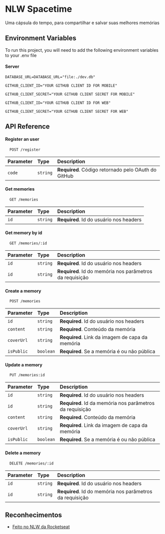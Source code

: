 
# NLW Spacetime

Uma cápsula do tempo, para compartilhar e salvar suas melhores memórias


## Environment Variables

To run this project, you will need to add the following environment variables to your .env file

#### Server
`DATABASE_URL=DATABASE_URL="file:./dev.db"`

`GITHUB_CLIENT_ID="YOUR GITHUB CLIENT ID FOR MOBILE"`

`GITHUB_CLIENT_SECRET="YOUR GITHUB CLIENT SECRET FOR MOBILE"`

`GITHUB_CLIENT_ID="YOUR GITHUB CLIENT ID FOR WEB"`

`GITHUB_CLIENT_SECRET="YOUR GITHUB CLIENT SECRET FOR WEB"`


## API Reference

#### Register an user

```http
  POST /register
```

| Parameter | Type     | Description                |
| :-------- | :------- | :------------------------- |
| `code` | `string` | **Required**. Código retornado pelo OAuth do GitHub |

#### Get memories

```http
  GET /memories
```

| Parameter | Type     | Description                       |
| :-------- | :------- | :-------------------------------- |
| `id`      | `string` | **Required**. Id do usuário nos headers |

#### Get memory by id

```http
  GET /memories/:id
```

| Parameter | Type     | Description                       |
| :-------- | :------- | :-------------------------------- |
| `id`      | `string` | **Required**. Id do usuário nos headers |
| `id`      | `string` | **Required**. Id do memória nos parâmetros da requisição |

#### Create a memory

```http
  POST /memories
```

| Parameter | Type     | Description                       |
| :-------- | :------- | :-------------------------------- |
| `id`      | `string` | **Required**. Id do usuário nos headers |
| `content`      | `string` | **Required**. Conteúdo da memória |
| `coverUrl`      | `string` | **Required**. Link da imagem de capa da memória |
| `isPublic`      | `boolean` | **Required**. Se a memória é ou não pública |

#### Update a memory

```http
  PUT /memories:id
```

| Parameter | Type     | Description                       |
| :-------- | :------- | :-------------------------------- |
| `id`      | `string` | **Required**. Id do usuário nos headers |
| `id`      | `string` | **Required**. Id da memória nos parâmetros da requisição |
| `content`      | `string` | **Required**. Conteúdo da memória |
| `coverUrl`      | `string` | **Required**. Link da imagem de capa da memória |
| `isPublic`      | `boolean` | **Required**. Se a memória é ou não pública |

#### Delete a memory

```http
  DELETE /memories/:id
```

| Parameter | Type     | Description                       |
| :-------- | :------- | :-------------------------------- |
| `id`      | `string` | **Required**. Id do usuário nos headers |
| `id`      | `string` | **Required**. Id do memória nos parâmetros da requisição |









## Reconhecimentos

 - [Feito no NLW da Rocketseat](https://www.rocketseat.com.br/)
